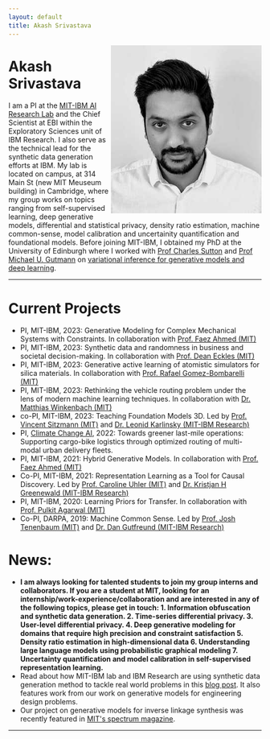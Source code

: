 ```yaml
---
layout: default
title: Akash Srivastava
---
```

<!-- - Our paper [A Bayesian-Symbolic Approach to Learning and Reasoning for Intuitive Physics](/research/a_bayesian_symbolic_approach_t.pdf) got accepted at Neurips 2021. -->
<!-- - Our paper [Targeted Neural Dynamical Modeling](/research/targeted_neural_dynamical_mode.pdf) got accepted at Neurips 2021.
- New paper [Scaling Densities for Improved Density Ratio Estimation](/research/CoB.pdf).
- New paper [Equivariant Self-Supervised Learning: Encouraging Equivariance in Representations](https://arxiv.org/pdf/2111.00899.pdf).
- New paper [Improving the Reconstruction of Disentangled Representation Learners via Multi-Stage Modelling](https://arxiv.org/abs/2010.13187).
- New paper [not-so-BigGAN: Generating High-Fidelity Images on Small Compute with Wavelet-based Super-Resolution](https://arxiv.org/abs/2009.04433).
- Our paper [Generative Ratio Matching Networks](https://openreview.net/pdf?id=SJg7spEYDS) got accepted at ICLR 2020.
- Our paper [Scalable Spike Source Localization in Extracellular Recordings using Amortized Variational Inference](http://akashgit.github.io/research/cole.pdf) got accepted at Neurips 2019.
- New paper [SimVAE: Simulator-Assisted Training for Interpretable Generative Models.](http://akashgit.github.io/research/simvae.pdf)
- New paper [BreGMN: scaled-Bregman Generative Modeling Networks.](http://akashgit.github.io/research/BregmanGAN2020.pdf)
- Our paper, [Variational Russian Roulette for Deep Bayesian Nonparametrics.](http://xuk.ai/assets/xu2019rave.pdf) got accepted at ICML, 2019.
- Our paper, [Synthesis of Differentiable Functional Programs for Lifelong Learning](https://arxiv.org/abs/1804.00218) got accepted at NeuriPS, 2018. 
- Our paper, [Fast and Scalable Bayesian Deep Learning by Weight-Perturbation in Adam](https://arxiv.org/abs/1806.04854) got accepted at ICML, 2018.
- I will be at the RIKEN Center for Advanced Intelligence Project, Japan during most of Feburary (2018) as a visiting researcher.
- I will be interning at Microsoft Research with Dr John Winn, Cambridge this (2017) summer. -->
<!-- <div class="blurb">
	<h1>Akash Srivastava</h1>
	<p>![profile](/profile.jpg) I'm a PhD student in the <a href="http://www.ed.ac.uk/informatics/about/location/forum">Informatics Forum </a>, 
		University of Edinburgh.</p>
	<p>I'm currently working with <a href="http://homepages.inf.ed.ac.uk/csutton/">Dr Charles Sutton</a> 
		on <a href="https://www.cs.princeton.edu/courses/archive/fall11/cos597C/lectures/variational-inference-i.pdf"> ![profile](/profile.jpg)  <img style="float: left;" src="/profile.jpg">
		variational inference</a> and <br>interactive machine learning primarily for unsupervised models. </p>
</div><!-- /.blurb --> 

<img style="float: right;" src="profile_akash.jpeg">

#   Akash Srivastava
I am a PI at the [MIT-IBM AI Research Lab](https://mitibmwatsonailab.mit.edu/) and the Chief Scientist at EBI within the Exploratory Sciences unit of IBM Research. I also serve as the technical lead for the synthetic data generation efforts at IBM. My lab is located on campus, at 314 Main St (new MIT Meuseum building) in Cambridge, where my group works on topics ranging from self-supervised learning, deep generative models, differential and statistical privacy, density ratio estimation, machine common-sense, model calibration and uncertainity quantification and foundational models. Before joining MIT-IBM, I obtained my PhD at the University of Edinburgh where I worked with [Prof Charles Sutton](https://homepages.inf.ed.ac.uk/csutton/) and [Prof Michael U. Gutmann](https://michaelgutmann.github.io/) on [variational inference for generative models and deep learning](https://scholar.google.com/citations?view_op=view_citation&hl=en&user=2h6SZeEAAAAJ&cstart=20&pagesize=80&citation_for_view=2h6SZeEAAAAJ:Tiz5es2fbqcC).

---
# Current Projects
- PI, MIT-IBM, 2023: Generative Modeling for Complex Mechanical Systems with Constraints. In collaboration with [Prof. Faez Ahmed (MIT)](https://decode.mit.edu/)
- PI, MIT-IBM, 2023: Synthetic data and randomness in business and societal decision-making. In collaboration with [Prof. Dean Eckles (MIT)](https://www.deaneckles.com/)
- PI, MIT-IBM, 2023: Generative active learning of atomistic simulators for silica materials. In collaboration with [Prof. Rafael Gomez-Bombarelli (MIT)](http://gomezbombarelli.mit.edu/)
- PI, MIT-IBM, 2023: Rethinking the vehicle routing problem under the lens of modern machine learning techniques. In collaboration with [Dr. Matthias Winkenbach (MIT)](https://ctl.mit.edu/about/bio/matthias-winkenbach)
- co-PI, MIT-IBM, 2023: Teaching Foundation Models 3D. Led by [Prof. Vincent Sitzmann (MIT)](https://www.vincentsitzmann.com/) and [Dr. Leonid Karlinsky (MIT-IBM Research)](https://scholar.google.com/citations?user=WbO7tjYAAAAJ&hl=en)
- PI, [Climate Change AI](https://www.climatechange.ai/), 2022: Towards greener last-mile operations: Supporting cargo-bike logistics through optimized routing of multi-modal urban delivery fleets.
- PI, MIT-IBM, 2021: Hybrid Generative Models. In collaboration with [Prof. Faez Ahmed (MIT)](https://decode.mit.edu/)
- Co-PI, MIT-IBM, 2021: Representation Learning as a Tool for Causal Discovery. Led by [Prof. Caroline Uhler (MIT)](https://www.carolineuhler.com/) and [Dr. Kristjan H Greenewald (MIT-IBM Research)](https://kgreenewald.github.io/)
- PI, MIT-IBM, 2020: Learning Priors for Transfer. In collaboration with [Prof. Pulkit Agarwal (MIT)](https://people.csail.mit.edu/pulkitag/)
- Co-PI, DARPA, 2019: Machine Common Sense. Led by [Prof. Josh Tenenbaum (MIT)](http://web.mit.edu/cocosci/josh.html) and [Dr. Dan Gutfreund (MIT-IBM Research)](https://mitibmwatsonailab.mit.edu/people/dan-gutfreund/)

# News:
- __I am always looking for talented students to join my group interns and collaborators. If you are a student at MIT, looking for an internship/work-experience/collaboration and are interested in any of the following topics, please get in touch: 1. Information obfuscation and synthetic data generation. 2. Time-series differential privacy. 3. User-level differential privacy. 4. Deep generative modeling for domains that require high precision and constraint satisfaction 5. Density ratio estimation in high-dimensional data 6. Understanding large language models using probabilistic graphical modeling 7. Uncertainty quantification and model calibration in self-supervised representation learning.__
- Read about how MIT-IBM lab and IBM Research are using synthetic data generation method to tackle real world problems in this [blog post](https://research.ibm.com/blog/synthetic-data-explained). It also features work from our work on generative models for engineering design problems.
- Our project on generative models for inverse linkage synthesis was recently featured in [MIT's spectrum magazine](https://spectrum.mit.edu/fall-2022/design-for-anything-and-everything/).

---



